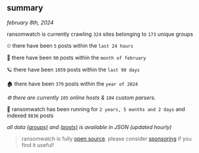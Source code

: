 
## summary
_february 8th, 2024_

ransomwatch is currently crawling `324` sites belonging to `173` unique groups

⏲ there have been `5` posts within the `last 24 hours`

🦈 there have been `90` posts within the `month of february`

🪐 there have been `1059` posts within the `last 90 days`

🏚 there have been `379` posts within the `year of 2024`

_⚙️ there are currently `105` online hosts & `104` custom parsers._

🦕 ransomwatch has been running for `2 years, 5 months and 2 days` and indexed `9836` posts

_all data  [(groups)](http://ransomwhat.telemetry.ltd/groups) and [(posts)](http://ransomwhat.telemetry.ltd/posts) is available in JSON (updated hourly)_

> ransomwatch is fully [open source](https://github.com/joshhighet/ransomwatch#ransomwatch--). please consider [sponsoring](https://github.com/sponsors/joshhighet) if you find it useful!
